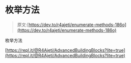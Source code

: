 # 枚举方法

> 原文:[https://dev.to/r4ajeti/enumerate-methods-186o](https://dev.to/r4ajeti/enumerate-methods-186o)

枚举方法

[https://repl.it/@R4Ajeti/AdvancedBuildingBlocks?lite=true](https://repl.it/@R4Ajeti/AdvancedBuildingBlocks?lite=true)